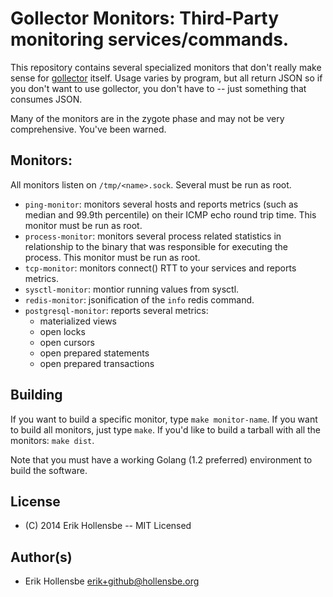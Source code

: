 # Gollector Monitors: Third-Party monitoring services/commands.

This repository contains several specialized monitors that don't really make
sense for [gollector](https://github.com/erikh/gollector) itself. Usage varies
by program, but all return JSON so if you don't want to use gollector, you
don't have to -- just something that consumes JSON.

Many of the monitors are in the zygote phase and may not be very comprehensive.
You've been warned.

## Monitors:

All monitors listen on `/tmp/<name>.sock`. Several must be run as root.

* `ping-monitor`: monitors several hosts and reports metrics (such as median
  and 99.9th percentile) on their ICMP echo round trip time. This monitor must
  be run as root.
* `process-monitor`: monitors several process related statistics in
  relationship to the binary that was responsible for executing the process.
  This monitor must be run as root.
* `tcp-monitor`: monitors connect() RTT to your services and reports metrics.
* `sysctl-monitor`: montior running values from sysctl.
* `redis-monitor`: jsonification of the `info` redis command.
* `postgresql-monitor`: reports several metrics:
  * materialized views
  * open locks
  * open cursors
  * open prepared statements
  * open prepared transactions

## Building

If you want to build a specific monitor, type `make monitor-name`. If you want
to build all monitors, just type `make`. If you'd like to build a tarball with
all the monitors: `make dist`.

Note that you must have a working Golang (1.2 preferred) environment to build
the software.

## License

* (C) 2014 Erik Hollensbe -- MIT Licensed

## Author(s)

* Erik Hollensbe <erik+github@hollensbe.org>
